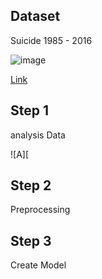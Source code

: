 ## Dataset

Suicide 1985 - 2016


![image](https://www.researchgate.net/profile/Mohamadreza_Rezaei_Ahvanooei/post/What_is_the_main_cause_of_suicide/attachment/5bccaf87cfe4a76455fc5d3d/AS%3A684214827638784%401540140935146/download/Suicide-.png)

[Link](https://www.kaggle.com/russellyates88/suicide-rates-overview-1985-to-2016)



## Step 1 
analysis Data 

![A][

## Step 2
Preprocessing


## Step 3
Create Model
